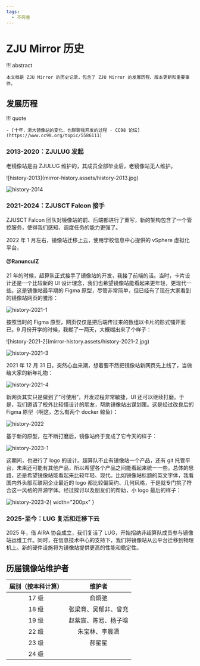```yaml
---
tags:
  - 不完善
---
```


# ZJU Mirror 历史

!!! abstract

    本文档是 ZJU Mirror 的历史记录，包含了 ZJU Mirror 的发展历程、版本更新和重要事件。

## 发展历程

!!! quote

    - [十年，浙大镜像站的变化，也聊聊我开发的过程 - CC98 论坛](https://www.cc98.org/topic/5586111)

### 2013-2020：ZJULUG 发起

老镜像站是由 ZJULUG 维护的，其成员全部毕业后，老镜像站无人维护。

<div class="grid cards" markdown>
![history-2013](mirror-history.assets/history-2013.jpg)

![history-2014](mirror-history.assets/history-2014.jpg)
</div>

### 2021-2024：ZJUSCT Falcon 接手

ZJUSCT Falcon 团队对镜像站的前、后端都进行了重写，新的架构包含了一个管控服务，使得我们感知、调度任务的能力更强了。

2022 年 1 月左右，镜像站迁移上云，使用学校信息中心提供的 vSphere 虚拟化平台。

#### @RanunculZ

21 年的时候，超算队正式接手了镜像站的开发，我接了前端的活。当时，卡片设计还是一个比较新的 UI 设计理念，我们也希望镜像站能看起来更年轻，更现代一些。这是镜像站最早期的 Figma 原型，尽管非常简单，但已经有了现在大家看到的镜像站网页的雏形：

![history-2021-1](mirror-history.assets/history-2021-1.jpg)

按照当时的 Figma 原型，网页仅仅是把后端传过来的数组以卡片的形式铺开而已。9 月份开学的时候，我糊了一两天，大概糊出来了个样子：

<div class="grid cards" markdown>
![history-2021-2](mirror-history.assets/history-2021-2.jpg)

![history-2021-3](mirror-history.assets/history-2021-3.jpg)
</div>

2021 年 12 月 31 日，突然心血来潮，想着要不然把镜像站新网页先上线了，当做给大家的新年礼物：

![history-2021-4](mirror-history.assets/history-2021-4.jpg)

新网页其实只是做到了“可使用”，开发过程非常敏捷，UI 还可以继续打磨。于是，我们邀请了校外比较懂设计的朋友，帮助镜像站出谋划策。这是经过改良后的 Figma 原型（啊这，怎么有两个 docker 鲸鱼）：

![history-2022](mirror-history.assets/history-2022.jpg)

基于新的原型，在不断打磨后，镜像站终于变成了它今天的样子：

![history-2023-1](mirror-history.assets/history-2023-1.jpg)

这期间，也进行了 logo 的设计。超算队不止有镜像站一个产品，还有 git 托管平台，未来还可能有其他产品，所以希望各个产品之间能看起来统一一些。总体的思路，还是希望镜像站能看起来比较年轻、现代。比如镜像站标题的英文字体，我看国内外头部互联网企业最近的 logo 都比较偏简约、几何风格，于是就专门挑了符合这一风格的开源字体。经过探讨以及朋友们的帮助，小 logo 最后的样子：

![history-2023-2](mirror-history.assets/history-2023-2.jpg){ width="200px" }

### 2025-至今：LUG 复活和迁移下云

2025 年，借 AIRA 协会成立，我们复活了 LUG，开始招纳非超算队成员参与镜像站运维工作。同时，在信息技术中心的支持下，我们将镜像站从云平台迁移到物理机上。新的硬件设施将为镜像站提供更高的性能和稳定性。

## 历届镜像站维护者

| 届别（按本科计算） | 维护者 |
| :---: | :---: |
| 17 级 | 俞炯弛 |
| 18 级 | 张梁育、吴郁非、曾充 |
| 19 级 | 赵紫宸、陈易、杨子晗 |
| 22 级 | 朱宝林、李晨潇 |
| 23 级 | 郝星星 |
| 24 级 | |
